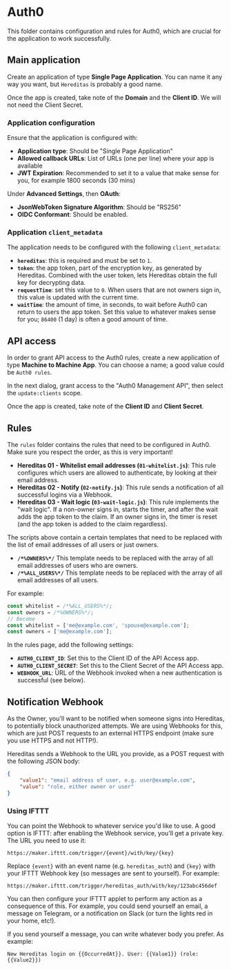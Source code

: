 # Auth0

This folder contains configuration and rules for Auth0, which are crucial for the application to work successfully.

## Main application

Create an application of type **Single Page Application**. You can name it any way you want, but `Hereditas` is probably a good name.

Once the app is created, take note of the **Domain** and the **Client ID**. We will not need the Client Secret.

### Application configuration

Ensure that the application is configured with:

- **Application type**: Should be "Single Page Application"
- **Allowed callback URLs**: List of URLs (one per line) where your app is available
- **JWT Expiration**: Recommended to set it to a value that make sense for you, for example 1800 seconds (30 mins)

Under **Advanced Settings**, then **OAuth**:

- **JsonWebToken Signature Algorithm**: Should be "RS256"
- **OIDC Conformant**: Should be enabled.

### Application `client_metadata`

The application needs to be configured with the following `client_metadata`:

- **`hereditas`**: this is required and must be set to `1`.
- **`token`**: the app token, part of the encryption key, as generated by Hereditas. Combined with the user token, lets Hereditas obtain the full key for decrypting data.
- **`requestTime`**: set this value to `0`. When users that are not owners sign in, this value is updated with the current time.
- **`waitTime`**: the amount of time, in seconds, to wait before Auth0 can return to users the app token. Set this value to whatever makes sense for you; `86400` (1 day) is often a good amount of time.

## API access

In order to grant API access to the Auth0 rules, create a new application of type **Machine to Machine App**. You can choose a name; a good value could be `Auth0 rules`.

In the next dialog, grant access to the "Auth0 Management API", then select the `update:clients` scope.

Once the app is created, take note of the **Client ID** and **Client Secret**.

## Rules

The `rules` folder contains the rules that need to be configured in Auth0. Make sure you respect the order, as this is very important!

- **Hereditas 01 - Whitelist email addresses (`01-whitelist.js`)**: This rule configures which users are allowed to authenticate, by looking at their email address.
- **Hereditas 02 - Notify (`02-notify.js`)**: This rule sends a notification of all successful logins via a Webhook.
- **Hereditas 03 - Wait logic (`03-wait-logic.js`)**: This rule implements the "wait logic". If a non-owner signs in, starts the timer, and after the wait adds the app token to the claim. If an owner signs in, the timer is reset (and the app token is added to the claim regardless).

The scripts above contain a certain templates that need to be replaced with the list of email addresses of all users or just owners.

- **`/*%OWNERS%*/`** This template needs to be replaced with the array of all email addresses of users who are owners.
- **`/*%ALL_USERS%*/`** This template needs to be replaced with the array of all email addresses of all users.

For example:

````js
const whitelist = /*%ALL_USERS%*/;
const owners = /*%OWNERS%*/;
// Become
const whitelist = ['me@example.com', 'spouse@example.com'];
const owners = ['me@example.com'];
````

In the rules page, add the following settings:

- **`AUTH0_CLIENT_ID`**: Set this to the Client ID of the API Access app.
- **`AUTH0_CLIENT_SECRET`**: Set this to the Client Secret of the API Access app.
- **`WEBHOOK_URL`**: URL of the Webhook invoked when a new authentication is successful (see below).

## Notification Webhook

As the Owner, you'll want to be notified when someone signs into Hereditas, to potentially block unauthorized attempts. We are using Webhooks for this, which are just POST requests to an external HTTPS endpoint (make sure you use HTTPS and not HTTP!).

Hereditas sends a Webhook to the URL you provide, as a POST request with the following JSON body:

````json
{
    "value1": "email address of user, e.g. user@example.com",
    "value": "role, either owner or user"
}
````

### Using IFTTT

You can point the Webhook to whatever service you'd like to use. A good option is IFTTT: after enabling the Webhook service, you'll get a private key. The URL you need to use it:

````text
https://maker.ifttt.com/trigger/{event}/with/key/{key}
````

Replace `{event}` with an event name (e.g. `hereditas_auth`) and `{key}` with your IFTTT Webhook key (so messages are sent to yourself). For example:

````text
https://maker.ifttt.com/trigger/hereditas_auth/with/key/123abc456def
````

You can then configure your IFTTT applet to perform any action as a consequence of this. For example, you could send yourself an email, a message on Telegram, or a notification on Slack (or turn the lights red in your home, etc!).

If you send yourself a message, you can write whatever body you prefer. As example:

````text
New Hereditas login on {{OccurredAt}}. User: {{Value1}} (role: {{Value2}})
````
